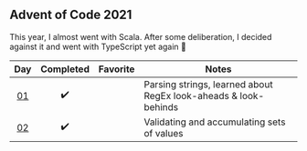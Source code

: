 ## Advent of Code 2021

This year, I almost went with Scala. After some deliberation, I decided against it and went with TypeScript yet again :tada:

|         Day         |     Completed      | Favorite | Notes                                                           |
| :-----------------: | :----------------: | :------: | --------------------------------------------------------------- |
| [01](src/day-01.ts) | :heavy_check_mark: |          | Parsing strings, learned about RegEx look-aheads & look-behinds |
| [02](src/day-02.ts) | :heavy_check_mark: |          | Validating and accumulating sets of values                      |